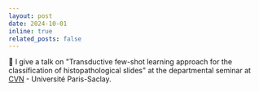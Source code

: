 ```yaml
---
layout: post
date: 2024-10-01
inline: true
related_posts: false
---
```


💬 I give a talk on "Transductive few-shot learning approach for the classification of histopathological slides" at the departmental seminar at [CVN](https://cvn.centralesupelec.fr) - Université Paris-Saclay.
